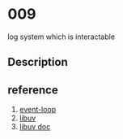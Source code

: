 # 009
log system which is interactable

## Description



## reference
1. [event-loop](http://www.ruanyifeng.com/blog/2014/10/event-loop.html)
2. [libuv](http://luohaha.github.io/Chinese-uvbook/source/introduction.html)
3. [libuv doc](http://docs.libuv.org/en/v1.x/index.html)
